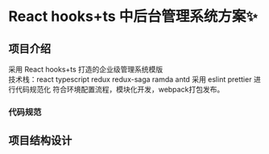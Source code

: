 # React hooks+ts 中后台管理系统方案✨

## 项目介绍

采用 React hooks+ts 打造的企业级管理系统模版  
技术栈：react typescript redux redux-saga ramda antd 
采用 eslint prettier 进行代码规范化
符合环境配置流程，模块化开发，webpack打包发布。
### 代码规范

## 项目结构设计
